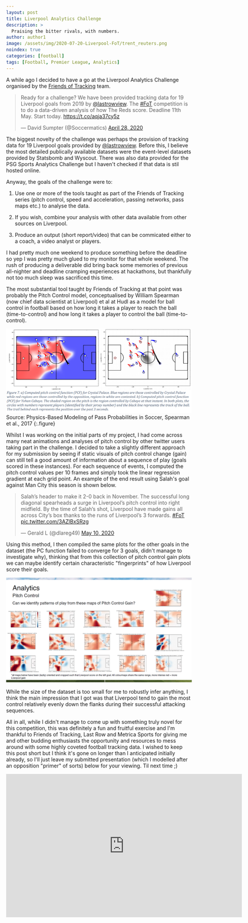 ```yaml
---
layout: post
title: Liverpool Analytics Challenge
description: >
  Praising the bitter rivals, with numbers.
author: author1
image: /assets/img/2020-07-20-Liverpool-FoT/trent_reuters.png
noindex: true
categories: [football]
tags: [Football, Premier League, Analytics]
---
```


A while ago I decided to have a go at the Liverpool Analytics Challenge organised by the [Friends of Tracking](https://www.youtube.com/channel/UCUBFJYcag8j2rm_9HkrrA7w) team. 

<blockquote class="twitter-tweet"><p lang="en" dir="ltr">Ready for a challenge? We have been provided tracking data for 19 Liverpool goals from 2019 by <a href="https://twitter.com/lastrowview?ref_src=twsrc%5Etfw">@lastrowview</a>. The <a href="https://twitter.com/hashtag/FoT?src=hash&amp;ref_src=twsrc%5Etfw">#FoT</a> competition is to do a data-driven analysis of how The Reds score. Deadline 11th May. Start today. <a href="https://t.co/aqja37cy5z">https://t.co/aqja37cy5z</a></p>&mdash; David Sumpter (@Soccermatics) <a href="https://twitter.com/Soccermatics/status/1255024883836366849?ref_src=twsrc%5Etfw">April 28, 2020</a></blockquote> <script async src="https://platform.twitter.com/widgets.js" charset="utf-8"></script>

The biggest novelty of the challenge was perhaps the provision of tracking data for 19 Liverpool goals provided by [@lastrowview](https://twitter.com/lastrowview). Before this, I believe the most detailed publically available 
datasets were the event-level datasets provided by Statsbomb and Wyscout. There was also data provided for the PSG Sports Analytics Challenge but I haven't checked if that data is stil hosted online. 

Anyway, the goals of the challenge were to: 

1. Use one or more of the tools taught as part of the Friends of Tracking series (pitch control, speed and acceleration, passing networks, pass maps etc.) to analyse the data.

2. If you wish, combine your analysis with other data available from other sources on Liverpool.

3. Produce an output (short report/video) that can be commicated either to a coach, a video analyst or players.

I had pretty much one weekend to produce something before the deadline so yep I was pretty much glued to my monitor for that whole weekend. The rush of producing a deliverable did
bring back some memories of previous all-nighter and deadline cramping experiences at hackathons, but thankfully not too much sleep was sacrificed this time. 

The most substantial tool taught by Friends of Tracking at that point was probably the Pitch Control model, conceptualised by William Spearman (now chief data scientist at Liverpool)
et al at Hudl as a model for ball	control	in football	based	on how long	it takes a player	to reach the ball (time-to-control)	and	how	long it	takes	a	player to	control	the	ball (time-to-control).	

![PL 1920](/assets/img/2020-07-20-Liverpool-FoT/Pitch_Control.PNG)
Source: Physics-Based	Modeling	of	Pass	Probabilities	in	Soccer, Spearman et al., 2017
{:.figure}

Whilst I was working on the initial parts of my project, I had come across many neat animations and analyses of pitch control by other twitter users taking part in the challenge. 
I decided to take a slightly different approach for my submission by seeing if static visuals of pitch control change (gain) can still tell a good amount of information about a sequence of play (goals scored in these instances). 
For each sequence of events, I computed the pitch control values per 10 frames and simply took the linear regression gradient at each grid point. An example of the end result using Salah's goal against Man City this season is shown below. 

<blockquote class="twitter-tweet"><p lang="en" dir="ltr">Salah’s header to make it 2-0 back in November. The successful long diagonal spearheads a surge in Liverpool’s pitch control into right midfield. By the time of Salah’s shot, Liverpool have made gains all across City’s box thanks to the runs of Liverpool’s 3 forwards. <a href="https://twitter.com/hashtag/FoT?src=hash&amp;ref_src=twsrc%5Etfw">#FoT</a> <a href="https://t.co/3AZlBxSRzg">pic.twitter.com/3AZlBxSRzg</a></p>&mdash; Gerald L (@dlareg49) <a href="https://twitter.com/dlareg49/status/1259452693866639360?ref_src=twsrc%5Etfw">May 10, 2020</a></blockquote> <script async src="https://platform.twitter.com/widgets.js" charset="utf-8"></script>


Using this method, I then compiled the same plots for the other goals in the dataset (the PC function failed to converge for 3 goals, didn't manage to investigate why), thinking that from this collection of pitch control gain plots 
we can maybe identify certain characteristic "fingerprints" of how Liverpool score their goals. 

![PL 1920](/assets/img/2020-07-20-Liverpool-FoT/Liv_PCG_goals.PNG)

While the size of the dataset is too small for me to robustly infer anything, I think the main impression that I got was that Liverpool tend to gain the most control relatively evenly down the flanks during their successful attacking sequences.


All in all, while I didn't manage to come up with something truly novel for this competition, this was definitely a fun and fruitful exercise and I'm thankful to Friends of Tracking, Last Row and Metrica Sports for giving me 
and other budding enthusiasts the opportunity and resources to mess around with some highly coveted football tracking data. I wished to keep this post short but I think it's gone on longer than I anticipated initially already, so I'll just leave 
my submitted presentation (which I modelled after an opposition "primer" of sorts) below for your viewing. Til next time ;) 

<iframe src="https://docs.google.com/presentation/d/e/2PACX-1vRXRtQFpr9TyFoVzQGXNUuDGrFuw-e8D2ndOwvkG2V-ptoImHaFr0lHtl3FS0G1tg/embed?start=false&loop=false&delayms=3000" frameborder="0" width="640" height="389" allowfullscreen="true" mozallowfullscreen="true" webkitallowfullscreen="true"></iframe>


